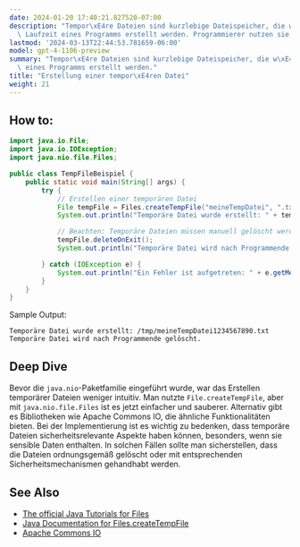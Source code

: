 ```yaml
---
date: 2024-01-20 17:40:21.827520-07:00
description: "Tempor\xE4re Dateien sind kurzlebige Dateispeicher, die w\xE4hrend der\
  \ Laufzeit eines Programms erstellt werden. Programmierer nutzen sie, um Daten\u2026"
lastmod: '2024-03-13T22:44:53.781659-06:00'
model: gpt-4-1106-preview
summary: "Tempor\xE4re Dateien sind kurzlebige Dateispeicher, die w\xE4hrend der Laufzeit\
  \ eines Programms erstellt werden."
title: "Erstellung einer tempor\xE4ren Datei"
weight: 21
---
```


## How to:
```java
import java.io.File;
import java.io.IOException;
import java.nio.file.Files;

public class TempFileBeispiel {
    public static void main(String[] args) {
        try {
            // Erstellen einer temporären Datei
            File tempFile = Files.createTempFile("meineTempDatei", ".txt").toFile();
            System.out.println("Temporäre Datei wurde erstellt: " + tempFile.getAbsolutePath());

            // Beachten: Temporäre Dateien müssen manuell gelöscht werden
            tempFile.deleteOnExit();
            System.out.println("Temporäre Datei wird nach Programmende gelöscht.");

        } catch (IOException e) {
            System.out.println("Ein Fehler ist aufgetreten: " + e.getMessage());
        }
    }
}
```
Sample Output:
```
Temporäre Datei wurde erstellt: /tmp/meineTempDatei1234567890.txt
Temporäre Datei wird nach Programmende gelöscht.
```

## Deep Dive
Bevor die `java.nio`-Paketfamilie eingeführt wurde, war das Erstellen temporärer Dateien weniger intuitiv. Man nutzte `File.createTempFile`, aber mit `java.nio.file.Files` ist es jetzt einfacher und sauberer. Alternativ gibt es Bibliotheken wie Apache Commons IO, die ähnliche Funktionalitäten bieten. Bei der Implementierung ist es wichtig zu bedenken, dass temporäre Dateien sicherheitsrelevante Aspekte haben können, besonders, wenn sie sensible Daten enthalten. In solchen Fällen sollte man sicherstellen, dass die Dateien ordnungsgemäß gelöscht oder mit entsprechenden Sicherheitsmechanismen gehandhabt werden.

## See Also
- [The official Java Tutorials for Files](https://docs.oracle.com/javase/tutorial/essential/io/file.html)
- [Java Documentation for Files.createTempFile](https://docs.oracle.com/javase/8/docs/api/java/nio/file/Files.html#createTempFile-java.lang.String-java.lang.String-java.nio.file.attribute.FileAttribute...-)
- [Apache Commons IO](https://commons.apache.org/proper/commons-io/)
